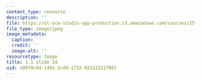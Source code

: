 ```yaml
---
content_type: resource
description: ''
file: https://ol-ocw-studio-app-production.s3.amazonaws.com/courses/15-s21-nuts-and-bolts-of-business-plans-january-iap-2014/a9978c8d14913cd91f22923122217867_Slide24.JPG
file_type: image/jpeg
image_metadata:
  caption: ''
  credit: ''
  image-alt: ''
resourcetype: Image
title: 1.1 slide 24
uid: a9978c8d-1491-3cd9-1f22-923122217867
---
```

